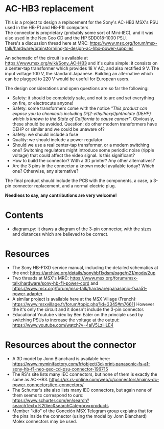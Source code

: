 # AC-HB3 replacement
This is a project to design a replacement for the Sony's AC-HB3 MSX's PSU used in the HB-F1 and HB-F1II computers.  
The connector is proprietary (probably some sort of Mini-IEC), and it was also used in the Neo Geo CD and the HP SDD018-1000 PSU.  
There's a discussion thread here at MRC: https://www.msx.org/forum/msx-talk/hardware/brainstorming-to-design-ac-hbx-power-supplies

An schematic of the circuit is available at https://www.msx.org/wiki/Sony_AC-HB3 and it's quite simple: it consists on a center-tap transformer which provides 18 V AC, and also rectified 9 V. The input voltage 100 V, the standard Japanese. Building an alternative which can be plugged to 220 V would be useful for European users.

The design considerations and open questions are so far the following:

* Safety: it should be completely safe, and not to arc and set everything on fire, or electrocute anyone!
* Safety: some transformers come with the notice _"This product can expose you to chemicals including Di(2-ethylhexyl)phthalate (DEHP) which is known to the State of California to cause cancer"_. Obviously, these should be avoided. Question: do other modern transformers have DEHP or similar and we could be unaware of?
* Safety: we should include a fuse
* Quality: we should include a power regulator
* Should we use a real center-tap transformer, or a modern switching one? Switching regulators might introduce some periodic noise (ripple voltage) that could affect the video signal. Is this significant?
* How to build the connector? With a 3D printer? Any other alternatives?
* Are the 3 pins in the connector a known model available today? Which one? Otherwise, any alternative?

The final product should include the PCB with the components, a case, a 3-pin connector replacement, and a normal electric plug.

**Needless to say, any contributions are very welcome!**

# Contents
* diagram.py: it draws a diagram of the 3-pin connector, with the sizes and distances which are believed to be correct.

# Resources
* The Sony HB-F1XD service manual, including the detailed schematics at the end: https://archive.org/details/sonyhbf1xdsm/page/n21/mode/2up
* Two threads at MSX's MRC: https://www.msx.org/forum/msx-talk/hardware/sony-hb-f1-power-cord and  https://www.msx.org/forum/msx-talk/hardware/panasonic-fsaa51-power-adapter
* A similar project is available here at the MSX Village (French): https://www.msxvillage.fr/forum/topic.php?id=3345#m76611 However the it's only the circuit and it doesn't include the 3-pin connector.
* Educational Youtube video by Ben Eater on the principle used by switching PSUs to increase the voltage at the output: https://www.youtube.com/watch?v=4alV5LzHLE4

# Resources about the connector
* A 3D model by Jonn Blanchard is available here: https://www.myminifactory.com/fr/object/3d-print-panasonic-fs-a1-sony-hb-f1-neo-geo-cd-psu-connector-196715
* The RS's site lists many IEC connectors, but none of them is exactly the same as AC-HB3. https://uk.rs-online.com/web/c/connectors/mains-dc-power-connectors/iec-connectors/
* The Schurter's site also lists many IEC connectors, but again none of them seems to correspond to ours: https://www.schurter.com/en/search?searchText=%20iec&searchCategory=products
* Member "kifo" of the Conexión MSX Telegram group explains that for the pins inside the connector (using the model by Jonn Blanchard) Molex connectors may be used.

